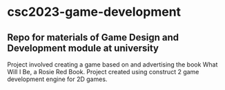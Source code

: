 # csc2023-game-development
## Repo for materials of Game Design and Development module at university
Project involved creating a game based on and advertising the book What Will I Be, a Rosie Red Book. Project created using construct 2 game development engine for 2D games.
